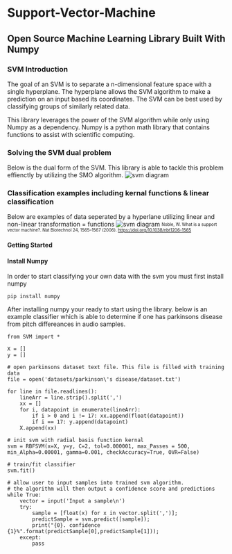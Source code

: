 # Support-Vector-Machine
## Open Source Machine Learning Library Built With Numpy

### SVM Introduction

The goal of an SVM is to separate a n-dimensional feature space with a single hyperplane. The hyperplane allows the SVM algorithm to make a prediction on an input based its coordinates. The SVM can be best used by classifying groups of similarly related data.

This library leverages the power of the SVM algorithm while only using Numpy as a dependency. Numpy is a python math library that contains functions to assist with scientific computing. 

### Solving the SVM dual problem
Below is the dual form of the SVM. This library is able to tackle this problem effienctly by utilizing the SMO algorithm. 
![svm diagram](https://i.stack.imgur.com/mDQfb.png "SVM")

### Classification examples including kernal functions & linear classification
Below are examples of data seperated by a hyperlane utilizing linear and non-linear transformation = functions
![svm diagram](https://media.springernature.com/full/springer-static/image/art%3A10.1038%2Fnbt1206-1565/MediaObjects/41587_2006_BFnbt12061565_Fig1_HTML.gif "SVM")
<sub><sup>Noble, W. What is a support vector machine?. Nat Biotechnol 24, 1565–1567 (2006). https://doi.org/10.1038/nbt1206-1565</sup></sub>

#### Getting Started 

#### Install Numpy
In order to start classifying your own data with the svm you must first install numpy

`pip install numpy`

After installing numpy your ready to start using the library. below is an example classifier which is able to determine if one has parkinsons disease from pitch differeances in audio samples. 

```
from SVM import *

X = []
y = []

# open parkinsons dataset text file. This file is filled with training data
file = open('datasets/parkinson\'s disease/dataset.txt')

for line in file.readlines():
    lineArr = line.strip().split(',')
    xx = []
    for i, datapoint in enumerate(lineArr):
        if i > 0 and i != 17: xx.append(float(datapoint))
        if i == 17: y.append(datapoint)
    X.append(xx)

# init svm with radial basis function kernal
svm = RBFSVM(x=X, y=y, C=2, tol=0.000001, max_Passes = 500, min_Alpha=0.00001, gamma=0.001, checkAccuracy=True, OVR=False)

# train/fit classifier
svm.fit()

# allow user to input samples into trained svm algorithm. 
# the algorithm will then output a confidence score and predictions
while True:
    vector = input('Input a sample\n')
    try:
        sample = [float(x) for x in vector.split(',')];
        predictSample = svm.predict([sample]);
        print("{0}. confidence {1}%".format(predictSample[0],predictSample[1]));
    except:
        pass
```
